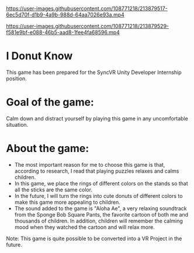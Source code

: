 

https://user-images.githubusercontent.com/108771218/213879517-6ec5d70f-d1b9-4a9b-988d-64aa7026e93a.mp4



https://user-images.githubusercontent.com/108771218/213879529-f581e9bf-e088-46b5-aad8-1fee4fa68596.mp4

# I Donut Know

This game has been prepared for the SyncVR Unity Developer Internship position.

# Goal of the game: 
Calm down and distract yourself by playing this game in any uncomfortable situation.

# About the game:
- The most important reason for me to choose this game is that, according to research, I read that playing puzzles relaxes and calms children.
- In this game, we place the rings of different colors on the stands so that all the sticks are the same color.
- In the future, I will turn the rings into cute donuts of different colors to make this game more appealing to children.
- The sound added to the game is "Aloha Ae", a very relaxing soundtrack from the Sponge Bob Square Pants, the favorite cartoon of both me and thousands of children. In addition, children will remember the calming mood when they watched the cartoon and will relax more.

Note: 
This game is quite possible to be converted into a VR Project in the future.
